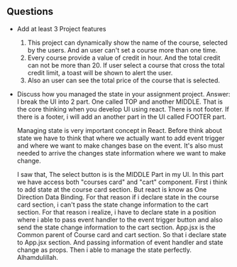## Questions

-   Add at least 3 Project features

    1. This project can dynamically show the name of the course, selected by the users. And an user can't set a course more than one time.
    2. Every course provide a value of credit in hour. And the total credit can not be more than 20. If user select a course that cross the total credit limit, a toast will be shown to alert the user.
    3. Also an user can see the total price of the course that is selected.

-   Discuss how you managed the state in your assignment project.
    Answer: I break the UI into 2 part. One called TOP and another MIDDLE. That is the core thinking when you develop UI using react. There is not footer. If there is a footer, i will add an another part in the UI called FOOTER part.

    Managing state is very important concept in React. Before think about state we have to think that where we actually want to add event trigger and where we want to make changes base on the event. It's also must needed to arrive the changes state information where we want to make change.

    I saw that, The select button is is the MIDDLE Part in my UI. In this part we have access both "courses card" and "cart" component. First i think to add state at the course card section. But react is know as One Direction Data Binding. For that reason if i declare state in the course card section, i can't pass the state change information to the cart section. For that reason i realize, i have to declare state in a position where i able to pass event handler to the event trigger button and also send the state change information to the cart section. App.jsx is the Common parent of Course card and cart section. So that i declare state to App.jsx section. And passing information of event handler and state change as props. Then i able to manage the state perfectly. Alhamdulillah.
